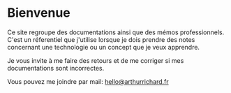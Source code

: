# Bienvenue

Ce site regroupe des documentations ainsi que des mémos professionnels. C'est un réferentiel que j'utilise lorsque je dois prendre
des notes concernant une technologie ou un concept que je veux apprendre.

Je vous invite à me faire des retours et de me corriger si mes documentations sont incorrectes.

Vous pouvez me joindre par mail: <hello@arthurrichard.fr>
